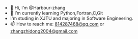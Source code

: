 - 👋 Hi, I’m @Harbour-zhang
- 🌱 I’m currently learning Python,Fortran,C,Git
- I'm studing in XJTU and majoring in Software Engineering.
- 📫 How to reach me: 814287468@qq.com or zhangzhidong2004@gmail.com

<!---
Harbour-z/Harbour-z is a ✨ special ✨ repository because its `README.md` (this file) appears on your GitHub profile.
You can click the Preview link to take a look at your changes.
--->
